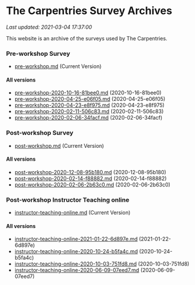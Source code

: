 # The Carpentries Survey Archives

_Last updated: 2021-03-04 17:37:00_

This website is an archive of the surveys used by The Carpentries.

### Pre-workshop Survey

  - [pre-workshop.md](./pre-workshop/pre-workshop.md) (Current Version)

#### All versions

  - [pre-workshop-2020-10-16-81bee0.md](./pre-workshop/pre-workshop-2020-10-16-81bee0.md) (2020-10-16-81bee0)
- [pre-workshop-2020-04-25-e06f05.md](./pre-workshop/pre-workshop-2020-04-25-e06f05.md) (2020-04-25-e06f05)
- [pre-workshop-2020-04-23-e8f975.md](./pre-workshop/pre-workshop-2020-04-23-e8f975.md) (2020-04-23-e8f975)
- [pre-workshop-2020-02-11-506c83.md](./pre-workshop/pre-workshop-2020-02-11-506c83.md) (2020-02-11-506c83)
- [pre-workshop-2020-02-06-34facf.md](./pre-workshop/pre-workshop-2020-02-06-34facf.md) (2020-02-06-34facf)

### Post-workshop Survey

  - [post-workshop.md](./post-workshop/post-workshop.md) (Current Version)

#### All versions

  - [post-workshop-2020-12-08-95b180.md](./post-workshop/post-workshop-2020-12-08-95b180.md) (2020-12-08-95b180)
- [post-workshop-2020-02-14-f88882.md](./post-workshop/post-workshop-2020-02-14-f88882.md) (2020-02-14-f88882)
- [post-workshop-2020-02-06-2b63c0.md](./post-workshop/post-workshop-2020-02-06-2b63c0.md) (2020-02-06-2b63c0)

### Post-workshop Instructor Teaching online

  - [instructor-teaching-online.md](./instructor-teaching-online/instructor-teaching-online.md) (Current Version)

#### All versions

  - [instructor-teaching-online-2021-01-22-6d897e.md](./instructor-teaching-online/instructor-teaching-online-2021-01-22-6d897e.md) (2021-01-22-6d897e)
- [instructor-teaching-online-2020-10-24-b5fa4c.md](./instructor-teaching-online/instructor-teaching-online-2020-10-24-b5fa4c.md) (2020-10-24-b5fa4c)
- [instructor-teaching-online-2020-10-03-751fd8.md](./instructor-teaching-online/instructor-teaching-online-2020-10-03-751fd8.md) (2020-10-03-751fd8)
- [instructor-teaching-online-2020-06-09-07eed7.md](./instructor-teaching-online/instructor-teaching-online-2020-06-09-07eed7.md) (2020-06-09-07eed7)
